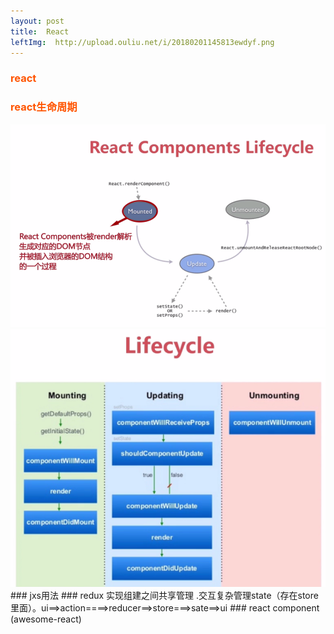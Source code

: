 ```yaml
---
layout: post
title:  React
leftImg:  http://upload.ouliu.net/i/20180201145813ewdyf.png
---
```


<style>
    img{
        max-width: 100%;
    }
     h3{
        color: #ff5400;
    }
    ::selection { background: #e2eae2; }
    ::-moz-selection { background: #e2eae2; }
    ::-webkit-selection { background: #e2eae2; }
</style>

### react
### react生命周期
<img src="/images/react.png" alt="">
<img src="/images/react2.png" alt="">
### jxs用法
### redux
实现组建之间共享管理 .交互复杂管理state（存在store里面）。ui==>action====>reducer==>store===>sate==>ui
### react component (awesome-react)
